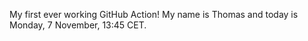 My first ever working GitHub Action!
My name is Thomas and today is Monday, 7 November, 13:45 CET. 
